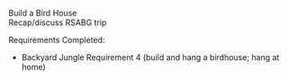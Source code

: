 Build a Bird House<br>
Recap/discuss RSABG trip

Requirements Completed:
<ul>
<li>Backyard Jungle Requirement 4 (build and hang a birdhouse; hang at home)</li>
</ul>
